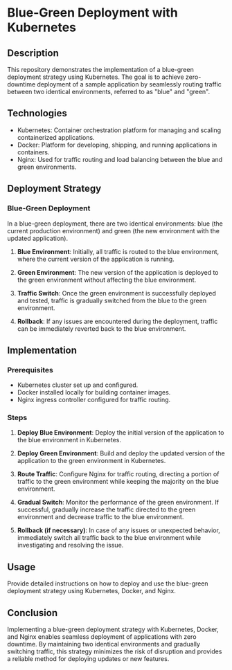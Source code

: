# Blue-Green Deployment with Kubernetes

## Description

This repository demonstrates the implementation of a blue-green deployment strategy using Kubernetes. The goal is to achieve zero-downtime deployment of a sample application by seamlessly routing traffic between two identical environments, referred to as "blue" and "green".

## Technologies

- Kubernetes: Container orchestration platform for managing and scaling containerized applications.
- Docker: Platform for developing, shipping, and running applications in containers.
- Nginx: Used for traffic routing and load balancing between the blue and green environments.

## Deployment Strategy

### Blue-Green Deployment

In a blue-green deployment, there are two identical environments: blue (the current production environment) and green (the new environment with the updated application). 

1. **Blue Environment**: Initially, all traffic is routed to the blue environment, where the current version of the application is running.
   
2. **Green Environment**: The new version of the application is deployed to the green environment without affecting the blue environment.
   
3. **Traffic Switch**: Once the green environment is successfully deployed and tested, traffic is gradually switched from the blue to the green environment.
   
4. **Rollback**: If any issues are encountered during the deployment, traffic can be immediately reverted back to the blue environment.

## Implementation

### Prerequisites

- Kubernetes cluster set up and configured.
- Docker installed locally for building container images.
- Nginx ingress controller configured for traffic routing.

### Steps

1. **Deploy Blue Environment**: Deploy the initial version of the application to the blue environment in Kubernetes.
   
2. **Deploy Green Environment**: Build and deploy the updated version of the application to the green environment in Kubernetes.
   
3. **Route Traffic**: Configure Nginx for traffic routing, directing a portion of traffic to the green environment while keeping the majority on the blue environment.
   
4. **Gradual Switch**: Monitor the performance of the green environment. If successful, gradually increase the traffic directed to the green environment and decrease traffic to the blue environment.
   
5. **Rollback (if necessary)**: In case of any issues or unexpected behavior, immediately switch all traffic back to the blue environment while investigating and resolving the issue.

## Usage

Provide detailed instructions on how to deploy and use the blue-green deployment strategy using Kubernetes, Docker, and Nginx.


## Conclusion

Implementing a blue-green deployment strategy with Kubernetes, Docker, and Nginx enables seamless deployment of applications with zero downtime. By maintaining two identical environments and gradually switching traffic, this strategy minimizes the risk of disruption and provides a reliable method for deploying updates or new features.



